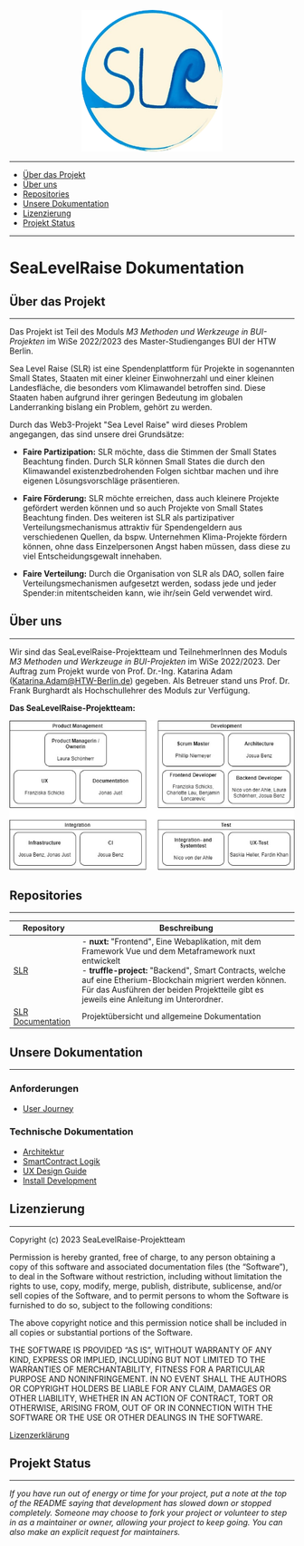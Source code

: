 <p align="center">
 <img src="./images/slrLogoRund.jpg" width="250">
</p>

* * *
*   [Über das Projekt](#über-das-projekt)
*   [Über uns](#über-uns)
*   [Repositories](#repositories)
*   [Unsere Dokumentation](#unsere-dokumentation)
*   [Lizenzierung](#lizenzierung)
*   [Projekt Status](#projekt-status)

* * *

# SeaLevelRaise Dokumentation



## Über das Projekt
* * *
Das Projekt ist Teil des Moduls _M3 Methoden und Werkzeuge in BUI-Projekten_ im WiSe 2022/2023 des Master-Studienganges BUI der HTW Berlin.

Sea Level Raise (SLR) ist eine Spendenplattform für Projekte in sogenannten Small States, Staaten mit einer kleiner Einwohnerzahl und einer kleinen Landesfläche, die besonders vom Klimawandel betroffen sind.
Diese Staaten haben aufgrund ihrer geringen Bedeutung im globalen Landerranking bislang ein Problem, gehört zu werden.

Durch das Web3-Projekt "Sea Level Raise" wird dieses Problem angegangen, das sind unsere drei Grundsätze:

* __Faire Partizipation:__ SLR möchte, dass die Stimmen der Small States Beachtung finden. Durch SLR können Small States die durch den Klimawandel existenzbedrohenden Folgen sichtbar machen und ihre eigenen Lösungsvorschläge präsentieren.

* __Faire Förderung:__ SLR möchte erreichen, dass auch kleinere Projekte gefördert werden können und so auch Projekte von Small States Beachtung finden. Des weiteren ist SLR als partizipativer Verteilungsmechanismus attraktiv für Spendengeldern aus verschiedenen Quellen, da bspw. Unternehmen Klima-Projekte fördern können, ohne dass Einzelpersonen Angst haben müssen, dass diese zu viel Entscheidungsgewalt innehaben.

* __Faire Verteilung:__ Durch die Organisation von SLR als DAO, sollen faire Verteilungsmechanismen aufgesetzt werden, sodass jede und jeder Spender:in mitentscheiden kann, wie ihr/sein Geld verwendet wird.


## Über uns
* * *
Wir sind das SeaLevelRaise-Projektteam und TeilnehmerInnen des Moduls _M3 Methoden und Werkzeuge in BUI-Projekten_ im WiSe 2022/2023. Der Auftrag zum Projekt wurde von Prof. Dr.-Ing. Katarina Adam (Katarina.Adam@HTW-Berlin.de) gegeben. Als Betreuer stand uns Prof. Dr. Frank Burghardt als Hochschullehrer des Moduls zur Verfügung.


__Das SeaLevelRaise-Projektteam:__

![Organigramm](/images/Organigramm.jpg "Organigramm")


## Repositories
* * *
| Repository                   | Beschreibung                                                                                 |
| ---------------------------- | ------------------------------------------------------------------------------------------- |
| [SLR](https://gitlab.rz.htw-berlin.de/m3bui/SLR)            | - __nuxt:__ "Frontend", Eine Webaplikation, mit dem Framework Vue und dem Metaframework nuxt entwickelt<br>- __truffle-project:__ "Backend", Smart Contracts, welche auf eine Etherium-Blockchain migriert werden können. Für das Ausführen der beiden Projektteile gibt es jeweils eine Anleitung im Unterordner.                         |
| [SLR Documentation](https://gitlab.rz.htw-berlin.de/m3bui/SLR-documentation)                | Projektübersicht und allgemeine Dokumentation                        |


## Unsere Dokumentation
* * *

### Anforderungen

- [User Journey](user-journey.md)

### Technische Dokumentation

- [Architektur](architecture.md)
- [SmartContract Logik](contract-logic.md)
- [UX Design Guide](UX-design.md)
- [Install Development](https://gitlab.rz.htw-berlin.de/m3bui/SLR/-/blob/main/README.md#projekt-set-up)


## Lizenzierung
* * *

Copyright (c) 2023 SeaLevelRaise-Projektteam

Permission is hereby granted, free of charge, to any person obtaining a copy of this software and associated documentation files (the “Software”), to deal in the Software without restriction, including without limitation the rights to use, copy, modify, merge, publish, distribute, sublicense, and/or sell copies of the Software, and to permit persons to whom the Software is furnished to do so, subject to the following conditions:

The above copyright notice and this permission notice shall be included in all copies or substantial portions of the Software.

THE SOFTWARE IS PROVIDED “AS IS”, WITHOUT WARRANTY OF ANY KIND, EXPRESS OR IMPLIED, INCLUDING BUT NOT LIMITED TO THE WARRANTIES OF MERCHANTABILITY, FITNESS FOR A PARTICULAR PURPOSE AND NONINFRINGEMENT. IN NO EVENT SHALL THE AUTHORS OR COPYRIGHT HOLDERS BE LIABLE FOR ANY CLAIM, DAMAGES OR OTHER LIABILITY, WHETHER IN AN ACTION OF CONTRACT, TORT OR OTHERWISE, ARISING FROM, OUT OF OR IN CONNECTION WITH THE SOFTWARE OR THE USE OR OTHER DEALINGS IN THE SOFTWARE.

[Lizenzerklärung](SLRLizenz.pdf)

## Projekt Status
* * *

*If you have run out of energy or time for your project, put a note at the top of the README saying that development has slowed down or stopped completely. Someone may choose to fork your project or volunteer to step in as a maintainer or owner, allowing your project to keep going. You can also make an explicit request for maintainers.*
